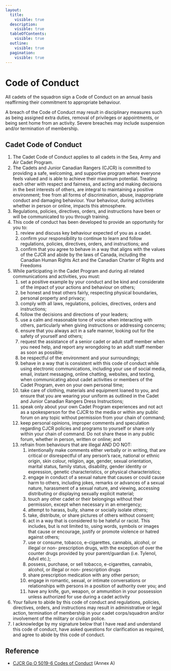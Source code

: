 ```yaml
---
layout:
  title:
    visible: true
  description:
    visible: true
  tableOfContents:
    visible: true
  outline:
    visible: true
  pagination:
    visible: true
---
```


# Code of Conduct

All cadets of the squadron sign a Code of Conduct on an annual basis reaffirming their commitment to appropriate behaviour.

A breach of the Code of Conduct may result in disciplinary measures such as being assigned extra duties, removal of privileges or appointments, or being sent home from an activity. Severe breaches may include suspension and/or termination of membership.

## Cadet Code of Conduct

1. The Cadet Code of Conduct applies to all cadets in the Sea, Army and Air Cadet Program.&#x20;
2. The Cadets and Junior Canadian Rangers (CJCR) is committed to providing a safe, welcoming, and supportive program where everyone feels valued and is able to achieve their maximum potential. Treating each other with respect and fairness, and acting and making decisions in the best interests of others, are integral to maintaining a positive environment; free from all forms of discrimination, abuse, inappropriate conduct and damaging behaviour. Your behaviour, during activities whether in person or online, impacts this atmosphere.
3. Regulations, policies, directives, orders, and instructions have been or will be communicated to you through training.
4. This code of conduct has been developed to provide an opportunity for you to:&#x20;
   1. review and discuss key behaviour expected of you as a cadet.&#x20;
   2. confirm your responsibility to continue to learn and follow regulations, policies, directives, orders, and instructions; and&#x20;
   3. confirm that you agree to behave in a way that aligns with the values of the CJCR and abide by the laws of Canada, including the Canadian Human Rights Act and the Canadian Charter of Rights and Freedoms
5. While participating in the Cadet Program and during all related communications and activities, you must:
   1. set a positive example by your conduct and be kind and considerate of the impact of your actions and behaviour on others;&#x20;
   2. be honest and treat others fairly, respecting physical boundaries, personal property and privacy;&#x20;
   3. comply with all laws, regulations, policies, directives, orders and instructions;&#x20;
   4. follow the decisions and directions of your leaders;&#x20;
   5. use a calm and reasonable tone of voice when interacting with others, particularly when giving instructions or addressing concerns;&#x20;
   6. ensure that you always act in a safe manner, looking out for the safety of yourself and others;
   7. request the assistance of a senior cadet or adult staff member when you need help, and report any wrongdoing to an adult staff member as soon as possible;&#x20;
   8. be respectful of the environment and your surroundings;&#x20;
   9. behave in a way that is consistent with this code of conduct while using electronic communications, including your use of social media, email, instant messaging, online chatting, websites, and texting, when communicating about cadet activities or members of the Cadet Program, even on your own personal time;&#x20;
   10. take care of clothing, materials and equipment loaned to you, and ensure that you are wearing your uniform as outlined in the Cadet and Junior Canadian Rangers Dress Instructions;
   11. &#x20;speak only about your own Cadet Program experiences and not act as a spokesperson for the CJCR to the media or within any public forum on any topic without permission from your chain of command;&#x20;
   12. keep personal opinions, improper comments and speculation regarding CJCR policies and programs to yourself or share only within your chain of command. Do not share these in any public forum, whether in person, written or online; and
   13. refrain from behaviours that are illegal AND DO NOT:
       1. intentionally make comments either verbally or in writing, that are critical or disrespectful of any person’s race, national or ethnic origin, skin colour, religion, age, gender, sexual orientation, marital status, family status, disability, gender identity or expression, genetic characteristics, or physical characteristics;&#x20;
       2. engage in conduct of a sexual nature that causes or could cause harm to others, including jokes, remarks or advances of a sexual nature, harassment of a sexual nature, and viewing, accessing distributing or displaying sexually explicit material;&#x20;
       3. touch any other cadet or their belongings without their permission, except when necessary in an emergency;&#x20;
       4. attempt to harass, bully, shame or socially isolate others;&#x20;
       5. take, distribute, or share pictures of others without consent;&#x20;
       6. act in a way that is considered to be hateful or racist. This includes, but is not limited to, using words, symbols or images that cause or encourage, justify or promote violence or hatred against others;&#x20;
       7. use or consume, tobacco, e-cigarettes, cannabis, alcohol, or illegal or non- prescription drugs, with the exception of over the counter drugs provided by your parent/guardian (i.e. Tylenol, Advil etc.);&#x20;
       8. possess, purchase, or sell tobacco, e-cigarettes, cannabis, alcohol, or illegal or non- prescription drugs
       9. share prescription medication with any other person;
       10. engage in romantic, sexual, or intimate conversations or relationships with persons in a position of authority over you; and
       11. have any knife, gun, weapon, or ammunition in your possession unless authorized for use during a cadet activity
6. Your failure to abide by this code of conduct and regulations, policies, directives, orders, and instructions may result in administrative or legal action, termination of membership in your cadet corps/squadron and/or involvement of the military or civilian police.
7. I acknowledge by my signature below that I have read and understand this code of conduct, have asked questions for clarification as required, and agree to abide by this code of conduct.

## Reference

* [CJCR Gp O 5019-6 Codes of Conduct](https://www.canada.ca/en/department-national-defence/services/cadets-junior-canadian-rangers/cjcr-policy/cjcrgporders/5000/5019-6.html) (Annex A)
